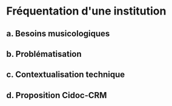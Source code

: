 # Fréquentation d'une institution

## a. Besoins musicologiques

## b. Problématisation

## c. Contextualisation technique

## d. Proposition Cidoc-CRM




